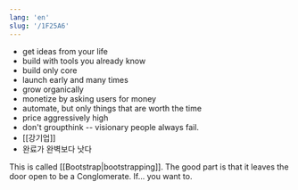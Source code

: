 ```yaml
---
lang: 'en'
slug: '/1F25A6'
---
```


- get ideas from your life
- build with tools you already know
- build only core
- launch early and many times
- grow organically
- monetize by asking users for money
- automate, but only things that are worth the time
- price aggressively high
- don't groupthink -- visionary people always fail.
- [[강기업]]
- 완료가 완벽보다 낫다

This is called [[Bootstrap|bootstrapping]]. The good part is that it leaves the door open to be a Conglomerate. If... you want to.
